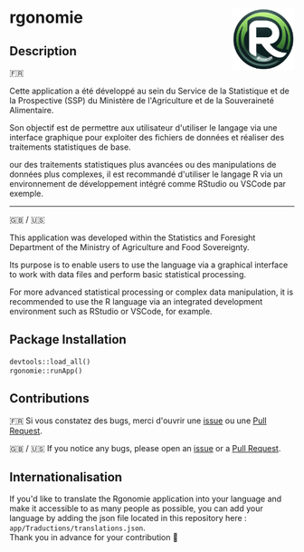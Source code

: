 rgonomie <img src="rgonomie/inst/app/www/logo_rgonomie_transparent.png" width=110 align="right"/>
======================================

## Description

:fr:  

Cette application a été développé au sein du Service de la Statistique et de la Prospective (SSP) du Ministère de l'Agriculture et de la Souveraineté Alimentaire.  

Son objectif est de permettre aux utilisateur d'utiliser le langage via une interface graphique pour exploiter des fichiers de données et réaliser des traitements statistiques de base.  

our des traitements statistiques plus avancées ou des manipulations de données plus complexes, il est recommandé d'utiliser le langage R via un environnement de développement intégré comme RStudio ou VSCode par exemple.

---------

:uk: / :us:  

This application was developed within the Statistics and Foresight Department of the Ministry of Agriculture and Food Sovereignty.  

Its purpose is to enable users to use the language via a graphical interface to work with data files and perform basic statistical processing.  

For more advanced statistical processing or complex data manipulation, it is recommended to use the R language via an integrated development environment such as RStudio or VSCode, for example.

## Package Installation

```
devtools::load_all()
rgonomie::runApp()
```

## Contributions

:fr: Si vous constatez des bugs, merci d'ouvrir une [issue](https://github.com/SSM-Agriculture/Rgonomie/issues) ou une [Pull Request](https://github.com/SSM-Agriculture/Rgonomie/pulls).

:uk: / :us:  If you notice any bugs, please open an [issue](https://github.com/SSM-Agriculture/Rgonomie/issues) or a [Pull Request](https://github.com/SSM-Agriculture/Rgonomie/pulls).

## Internationalisation

If you'd like to translate the Rgonomie application into your language and make it accessible to as many people as possible, you can add your language by adding the json file located in this repository here : `app/Traductions/translations.json`.  
Thank you in advance for your contribution :pray: